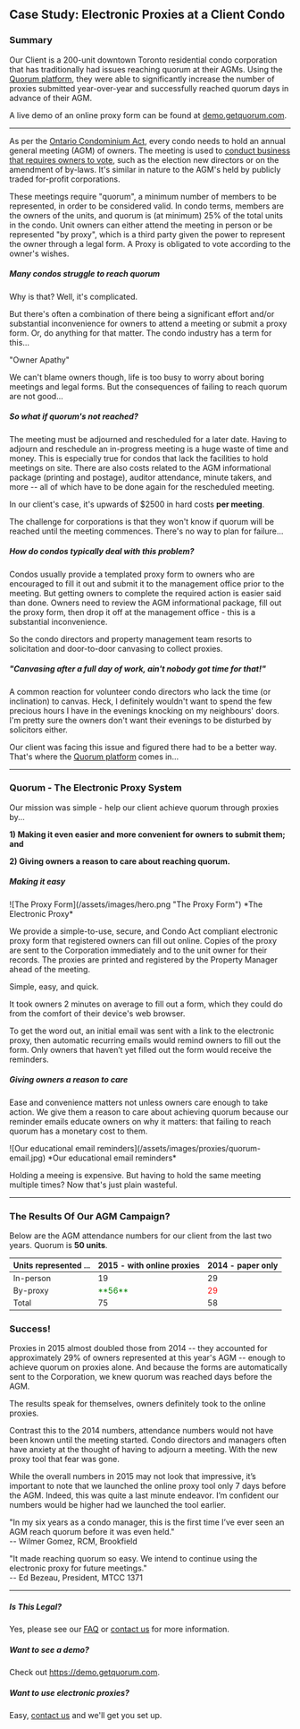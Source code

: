 ## Case Study: Electronic Proxies at a Client Condo

### Summary

Our Client is a 200-unit downtown Toronto residential condo corporation that has traditionally had issues reaching quorum at their AGMs. Using the [Quorum platform](http://getquorum.com), they were able to significantly increase the number of proxies submitted year-over-year and successfully reached quorum days in advance of their AGM.

A live demo of an online proxy form can be found at [demo.getquorum.com](https://demo.getquorum.com).

---

As per the [Ontario Condominium Act](http://www.ontario.ca/laws/statute/98c19), every condo needs to hold an annual general meeting (AGM) of owners. The meeting is used to [conduct business that requires owners to vote](http://www.condoinformation.ca/owners-meetings-voting), such as the election new directors or on the amendment of by-laws. It's similar in nature to the AGM's held by publicly traded for-profit corporations.

These meetings require "quorum", a minimum number of members to be represented, in order to be considered valid. In condo terms, members are the owners of the units, and quorum is (at minimum) 25% of the total units in the condo. Unit owners can either attend the meeting in person or be represented "by proxy", which is a third party given the power to represent the owner through a legal form. A Proxy is obligated to vote according to the owner's wishes.

##### Many condos struggle to reach quorum

Why is that? Well, it's complicated.

But there's often a combination of there being a significant effort and/or substantial inconvenience for owners to attend a meeting or submit a proxy form. Or, do anything for that matter. The condo industry has a term for this...

"Owner Apathy"

We can't blame owners though, life is too busy to worry about boring meetings and legal forms. But the consequences of failing to reach quorum are not good...

##### So what if quorum's not reached?
The meeting must be adjourned and rescheduled for a later date. Having to adjourn and reschedule an in-progress meeting is a huge waste of time and money. This is especially true for condos that lack the facilities to hold meetings on site. There are also costs related to the AGM informational package (printing and postage), auditor attendance, minute takers, and more -- all of which have to be done again for the rescheduled meeting.

In our client's case, it's upwards of $2500 in hard costs **per meeting**.

The challenge for corporations is that they won't know if quorum will be reached until the meeting commences. There's no way to plan for failure...

##### How do condos typically deal with this problem?

Condos usually provide a templated proxy form to owners who are encouraged to fill it out and submit it to the management office prior to the meeting. But getting owners to complete the required action is easier said than done. Owners need to review the AGM informational package, fill out the proxy form, then drop it off at the management office - this is a substantial inconvenience.

So the condo directors and property management team resorts to solicitation and door-to-door canvasing to collect proxies.

##### *"Canvasing after a full day of work, ain't nobody got time for that!"*

A common reaction for volunteer condo directors who lack the time (or inclination) to canvas. Heck, I definitely wouldn't want to spend the few precious hours I have in the evenings knocking on my neighbours' doors. I'm pretty sure the owners don't want their evenings to be disturbed by solicitors either.

Our client was facing this issue and figured there had to be a better way. That's where the [Quorum platform](http://getquorum.com) comes in...

---

### Quorum - The Electronic Proxy System

Our mission was simple - help our client achieve quorum through proxies by...

**1) Making it even easier and more convenient for owners to submit them; and**

**2) Giving owners a reason to care about reaching quorum.**

##### Making it easy
<div class="flex">
![The Proxy Form](/assets/images/hero.png "The Proxy Form")
*The Electronic Proxy*
</div>

We provide a simple-to-use, secure, and Condo Act compliant electronic proxy form that registered owners can fill out online. Copies of the proxy are sent to the Corporation immediately and to the unit owner for their records. The proxies are printed and registered by the Property Manager ahead of the meeting.

Simple, easy, and quick.

It took owners 2 minutes on average to fill out a form, which they could do from the comfort of their device's web browser.

To get the word out, an initial email was sent with a link to the electronic proxy, then automatic recurring emails would remind owners to fill out the form. Only owners that haven’t yet filled out the form would receive the reminders.

##### Giving owners a reason to care
Ease and convenience matters not unless owners care enough to take action. We give them a reason to care about achieving quorum because our reminder emails educate owners on why it matters: that failing to reach quorum has a monetary cost to them.

<div class="flex">
![Our educational email reminders](/assets/images/proxies/quorum-email.jpg)
*Our educational email reminders*
</div>

Holding a meeing is expensive. But having to hold the same meeting multiple times? Now that's just plain wasteful.

---

### The Results Of Our AGM Campaign?

Below are the AGM attendance numbers for our client from the last two years. Quorum is **50 units**.

<table class="striped">
  <thead>
    <tr>
        <th data-field="id">Units represented ...</th>
        <th data-field="2015">2015 - with online proxies</th>
        <th data-field="2014">2014 - paper only</th>
    </tr>
  </thead>
  <tbody>
    <tr><td>In-person</td><td>19</td><td>29</td></tr>
    <tr><td>By-proxy</td><td style="color: green">**56**</td><td style="color: red">29</td></tr>
    <tr><td>Total</td><td>75</td><td>58</td></tr>    
  </tbody>
</table>


### Success!

Proxies in 2015 almost doubled those from 2014 -- they accounted for approximately 29% of owners represented at this year's AGM -- enough to achieve quorum on proxies alone. And because the forms are automatically sent to the Corporation, we knew quorum was reached days before the AGM.

The results speak for themselves, owners definitely took to the online proxies.

Contrast this to the 2014 numbers, attendance numbers would not have been known until the meeting started. Condo directors and managers often have anxiety at the thought of having to adjourn a meeting. With the new proxy tool that fear was gone.

While the overall numbers in 2015 may not look that impressive, it’s important to note that we launched the online proxy tool only 7 days before the AGM. Indeed, this was quite a last minute endeavor. I’m confident our numbers would be higher had we launched the tool earlier.


<section class="testimonials">
  <div class="fill-overlay">
    <div class="container">
      <div class="row">
        <div class="testimonial">
          <p class="person-quote">
            "In my six years as a condo manager, this is the first time I’ve ever seen an AGM reach quorum before it was even held."
            <br><span class="person-name">-- Wilmer Gomez, RCM, Brookfield</span></p>
        </div>
      </div>
      <div class="row">
        <div class="testimonial">
          <p class="person-quote">
            "It made reaching quorum so easy. We intend to continue using the electronic proxy for future meetings."
          <br><span class="person-name">-- Ed Bezeau, President, MTCC 1371</span></p>
        </div>
      </div>
    </div>
  </div>
</section>

---

##### Is This Legal?
Yes, please see our [FAQ](http://getquorum.com/#faq) or [contact us](http://getquorum.com/#contact) for more information.

##### Want to see a demo?
Check out https://demo.getquorum.com.

##### Want to use electronic proxies?
Easy, [contact us](/#contact) and we'll get you set up.
